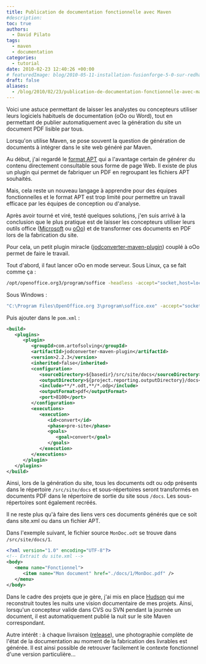 ```yaml
---
title: Publication de documentation fonctionnelle avec Maven
#description: 
toc: true
authors:
  - David Pilato
tags:
  - maven
  - documentation
categories:
  - tutorial
date: 2010-02-23 12:40:26 +00:00
# featuredImage: blog/2010-05-11-installation-fusionforge-5-0-sur-redhat-5/maforge.png
draft: false
aliases:
  - /blog/2010/02/23/publication-de-documentation-fonctionnelle-avec-maven/
---
```


Voici une astuce permettant de laisser les analystes ou concepteurs utiliser leurs logiciels habituels de documentation (oOo ou Word), tout en permettant de publier automatiquement avec la génération du site un document PDF lisible par tous.

<!--more-->

Lorsqu'on utilise Maven, se pose souvent la question de génération de documents à intégrer dans le site web généré par Maven.

Au début, j'ai regardé le [format APT](http://maven.apache.org/doxia/references/apt-format.html) qui a l'avantage certain de générer du contenu directement consultable sous forme de page Web. Il existe de plus un plugin qui permet de fabriquer un PDF en regroupant les fichiers APT souhaités.

Mais, cela reste un nouveau langage à apprendre pour des équipes fonctionnelles et le format APT est trop limité pour permettre un travail efficace par les équipes de conception ou d'analyse.

Après avoir tourné et viré, testé quelques solutions, j'en suis arrivé à la conclusion que le plus pratique est de laisser les concepteurs utiliser leurs outils office ([Microsoft](http://www.microsoft.com/france/office/) ou [oOo](http://fr.openoffice.org/)) et de transformer ces documents en PDF lors de la fabrication du site.

Pour cela, un petit plugin miracle ([jodconverter-maven-plugin](http://artofsolving.com/opensource/jodconverter/guide)) couplé à oOo permet de faire le travail.

Tout d'abord, il faut lancer oOo en mode serveur. Sous Linux, ça se fait comme ça :

```sh
/opt/openoffice.org3/program/soffice -headless -accept="socket,host=localhost,port=8100;urp;" -nofirststartwizard
```

Sous Windows :

```sh
"C:\Program Files\OpenOffice.org 3\program\soffice.exe" -accept="socket,host=localhost,port=8100;urp;"
```

Puis ajouter dans le `pom.xml` :

```xml
<build>
   <plugins>
      <plugin>
         <groupId>com.artofsolving</groupId>
         <artifactId>jodconverter-maven-plugin</artifactId>
         <version>2.2.3</version>
         <inherited>false</inherited>
         <configuration>
            <sourceDirectory>${basedir}/src/site/docs</sourceDirectory>
            <outputDirectory>${project.reporting.outputDirectory}/docs</outputDirectory>
            <include>**/*.odt,**/*.odp</include>
            <outputFormat>pdf</outputFormat>
            <port>8100</port>
         </configuration>
         <executions>
            <execution>
               <id>convert</id>
               <phase>pre-site</phase>
               <goals>
                  <goal>convert</goal>
               </goals>
            </execution>
         </executions>
      </plugin>
   </plugins>
</build>
```

Ainsi, lors de la génération du site, tous les documents odt ou odp présents dans le répertoire `/src/site/docs` et sous-répertoires seront transformés en documents PDF dans le répertoire de sortie du site sous `/docs`. Les sous-répertoires sont également recréés.

Il ne reste plus qu'à faire des liens vers ces documents générés que ce soit dans site.xml ou dans un fichier APT.

Dans l'exemple suivant, le fichier source `MonDoc.odt` se trouve dans `/src/site/docs/1`.

```xml
<?xml version="1.0" encoding="UTF-8"?>
<!-- Extrait du site.xml -->
<body>
   <menu name="Fonctionnel">
      <item name="Mon document" href="./docs/1/MonDoc.pdf" />
   </menu>
</body>
```

Dans le cadre des projets que je gère, j'ai mis en place [Hudson](http://hudson-ci.org/) qui me reconstruit toutes les nuits une vision documentaire de mes projets. Ainsi, lorsqu'un concepteur valide dans CVS ou SVN pendant la journée un document, il est automatiquement publié la nuit sur le site Maven correspondant.

Autre intérêt : à chaque livraison ([release](http://maven.apache.org/plugins/maven-release-plugin/)), une photographie complète de l'état de la documentation au moment de la fabrication des livrables est générée. Il est ainsi possible de retrouver facilement le contexte fonctionnel d'une version particulière...
